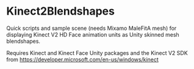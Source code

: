 # Kinect2Blendshapes
Quick scripts and sample scene (needs Mixamo MaleFitA mesh) for displaying Kinect V2 HD Face animation units as Unity skinned mesh blendshapes.

Requires Kinect and Kinect Face Unity packages and the Kinect V2 SDK from https://developer.microsoft.com/en-us/windows/kinect
